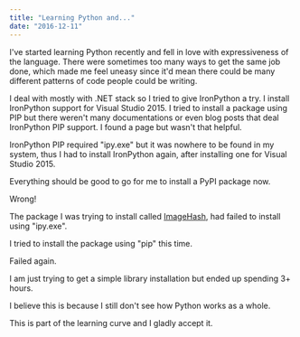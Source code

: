 ```yaml
---
title: "Learning Python and..."
date: "2016-12-11"
---
```


I've started learning Python recently and fell in love with expressiveness of the language. There were sometimes too many ways to get the same job done, which made me feel uneasy since it'd mean there could be many different patterns of code people could be writing.

I deal with mostly with .NET stack so I tried to give IronPython a try. I install IronPython support for Visual Studio 2015. I tried to install a package using PIP but there weren't many documentations or even blog posts that deal IronPython PIP support. I found a page but wasn't that helpful.

IronPython PIP required "ipy.exe" but it was nowhere to be found in my system, thus I had to install IronPython again, after installing one for Visual Studio 2015.

Everything should be good to go for me to install a PyPI package now.

Wrong!

The package I was trying to install called [ImageHash](https://pypi.python.org/pypi/ImageHash), had failed to install using "ipy.exe".

I tried to install the package using "pip" this time.

Failed again.

I am just trying to get a simple library installation but ended up spending 3+ hours.

I believe this is because I still don't see how Python works as a whole.

This is part of the learning curve and I gladly accept it.
